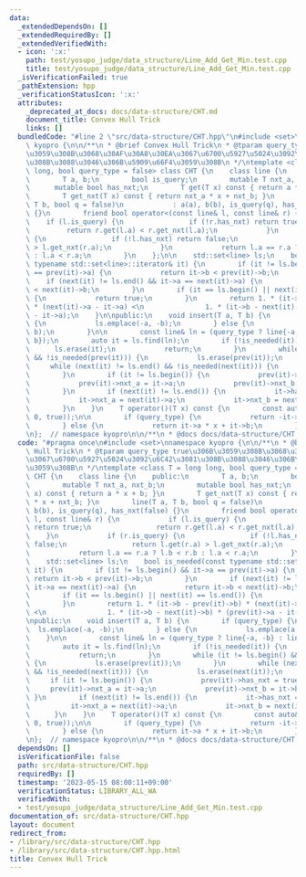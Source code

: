 ```yaml
---
data:
  _extendedDependsOn: []
  _extendedRequiredBy: []
  _extendedVerifiedWith:
  - icon: ':x:'
    path: test/yosupo_judge/data_structure/Line_Add_Get_Min.test.cpp
    title: test/yosupo_judge/data_structure/Line_Add_Get_Min.test.cpp
  _isVerificationFailed: true
  _pathExtension: hpp
  _verificationStatusIcon: ':x:'
  attributes:
    _deprecated_at_docs: docs/data-structure/CHT.md
    document_title: Convex Hull Trick
    links: []
  bundledCode: "#line 2 \"src/data-structure/CHT.hpp\"\n#include <set>\nnamespace\
    \ kyopro {\n\n/**\n * @brief Convex Hull Trick\n * @tparam query_type true\u306B\
    \u3059\u308B\u3068\u30AF\u30A8\u30EA\u3067\u6700\u5927\u5024\u3092\u6C42\u3081\
    \u308B\u3088\u3046\u306B\u5909\u66F4\u3059\u308B\n */\ntemplate <class T = long\
    \ long, bool query_type = false> class CHT {\n    class line {\n    public:\n\
    \        T a, b;\n        bool is_query;\n        mutable T nxt_a, nxt_b;\n  \
    \      mutable bool has_nxt;\n        T get(T x) const { return a * x + b; }\n\
    \        T get_nxt(T x) const { return nxt_a * x + nxt_b; }\n        line(T a,\
    \ T b, bool q = false)\n            : a(a), b(b), is_query(q), has_nxt(false)\
    \ {}\n        friend bool operator<(const line& l, const line& r) {\n        \
    \    if (l.is_query) {\n                if (!r.has_nxt) return true;\n       \
    \         return r.get(l.a) < r.get_nxt(l.a);\n            }\n            if (r.is_query)\
    \ {\n                if (!l.has_nxt) return false;\n                return l.get(r.a)\
    \ > l.get_nxt(r.a);\n            }\n            return l.a == r.a ? l.b < r.b\
    \ : l.a < r.a;\n        }\n    };\n\n    std::set<line> ls;\n    bool is_needed(const\
    \ typename std::set<line>::iterator& it) {\n        if (it != ls.begin() && it->a\
    \ == prev(it)->a) {\n            return it->b < prev(it)->b;\n        }\n    \
    \    if (next(it) != ls.end() && it->a == next(it)->a) {\n            return it->b\
    \ < next(it)->b;\n        }\n        if (it == ls.begin() || next(it) == ls.end())\
    \ {\n            return true;\n        }\n        return 1. * (it->b - prev(it)->b)\
    \ * (next(it)->a - it->a) <\n               1. * (it->b - next(it)->b) * (prev(it)->a\
    \ - it->a);\n    }\n\npublic:\n    void insert(T a, T b) {\n        if (query_type)\
    \ {\n            ls.emplace(-a, -b);\n        } else {\n            ls.emplace(a,\
    \ b);\n        }\n\n        const line& ln = (query_type ? line{-a, -b} : line{a,\
    \ b});\n        auto it = ls.find(ln);\n        if (!is_needed(it)) {\n      \
    \      ls.erase(it);\n            return;\n        }\n        while (it != ls.begin()\
    \ && !is_needed(prev(it))) {\n            ls.erase(prev(it));\n        }\n   \
    \     while (next(it) != ls.end() && !is_needed(next(it))) {\n            ls.erase(next(it));\n\
    \        }\n        if (it != ls.begin()) {\n            prev(it)->has_nxt = true;\n\
    \            prev(it)->nxt_a = it->a;\n            prev(it)->nxt_b = it->b;\n\
    \        }\n        if (next(it) != ls.end()) {\n            it->has_nxt = true;\n\
    \            it->nxt_a = next(it)->a;\n            it->nxt_b = next(it)->b;\n\
    \        }\n    }\n    T operator()(T x) const {\n        const auto& it = ls.lower_bound(line(x,\
    \ 0, true));\n\n        if (query_type) {\n            return -it->a * x - it->b;\n\
    \        } else {\n            return it->a * x + it->b;\n        }\n    }\n};\n\
    \n};  // namespace kyopro\n\n/**\n * @docs docs/data-structure/CHT.md\n */\n"
  code: "#pragma once\n#include <set>\nnamespace kyopro {\n\n/**\n * @brief Convex\
    \ Hull Trick\n * @tparam query_type true\u306B\u3059\u308B\u3068\u30AF\u30A8\u30EA\
    \u3067\u6700\u5927\u5024\u3092\u6C42\u3081\u308B\u3088\u3046\u306B\u5909\u66F4\
    \u3059\u308B\n */\ntemplate <class T = long long, bool query_type = false> class\
    \ CHT {\n    class line {\n    public:\n        T a, b;\n        bool is_query;\n\
    \        mutable T nxt_a, nxt_b;\n        mutable bool has_nxt;\n        T get(T\
    \ x) const { return a * x + b; }\n        T get_nxt(T x) const { return nxt_a\
    \ * x + nxt_b; }\n        line(T a, T b, bool q = false)\n            : a(a),\
    \ b(b), is_query(q), has_nxt(false) {}\n        friend bool operator<(const line&\
    \ l, const line& r) {\n            if (l.is_query) {\n                if (!r.has_nxt)\
    \ return true;\n                return r.get(l.a) < r.get_nxt(l.a);\n        \
    \    }\n            if (r.is_query) {\n                if (!l.has_nxt) return\
    \ false;\n                return l.get(r.a) > l.get_nxt(r.a);\n            }\n\
    \            return l.a == r.a ? l.b < r.b : l.a < r.a;\n        }\n    };\n\n\
    \    std::set<line> ls;\n    bool is_needed(const typename std::set<line>::iterator&\
    \ it) {\n        if (it != ls.begin() && it->a == prev(it)->a) {\n           \
    \ return it->b < prev(it)->b;\n        }\n        if (next(it) != ls.end() &&\
    \ it->a == next(it)->a) {\n            return it->b < next(it)->b;\n        }\n\
    \        if (it == ls.begin() || next(it) == ls.end()) {\n            return true;\n\
    \        }\n        return 1. * (it->b - prev(it)->b) * (next(it)->a - it->a)\
    \ <\n               1. * (it->b - next(it)->b) * (prev(it)->a - it->a);\n    }\n\
    \npublic:\n    void insert(T a, T b) {\n        if (query_type) {\n          \
    \  ls.emplace(-a, -b);\n        } else {\n            ls.emplace(a, b);\n    \
    \    }\n\n        const line& ln = (query_type ? line{-a, -b} : line{a, b});\n\
    \        auto it = ls.find(ln);\n        if (!is_needed(it)) {\n            ls.erase(it);\n\
    \            return;\n        }\n        while (it != ls.begin() && !is_needed(prev(it)))\
    \ {\n            ls.erase(prev(it));\n        }\n        while (next(it) != ls.end()\
    \ && !is_needed(next(it))) {\n            ls.erase(next(it));\n        }\n   \
    \     if (it != ls.begin()) {\n            prev(it)->has_nxt = true;\n       \
    \     prev(it)->nxt_a = it->a;\n            prev(it)->nxt_b = it->b;\n       \
    \ }\n        if (next(it) != ls.end()) {\n            it->has_nxt = true;\n  \
    \          it->nxt_a = next(it)->a;\n            it->nxt_b = next(it)->b;\n  \
    \      }\n    }\n    T operator()(T x) const {\n        const auto& it = ls.lower_bound(line(x,\
    \ 0, true));\n\n        if (query_type) {\n            return -it->a * x - it->b;\n\
    \        } else {\n            return it->a * x + it->b;\n        }\n    }\n};\n\
    \n};  // namespace kyopro\n\n/**\n * @docs docs/data-structure/CHT.md\n */"
  dependsOn: []
  isVerificationFile: false
  path: src/data-structure/CHT.hpp
  requiredBy: []
  timestamp: '2023-05-15 08:00:11+09:00'
  verificationStatus: LIBRARY_ALL_WA
  verifiedWith:
  - test/yosupo_judge/data_structure/Line_Add_Get_Min.test.cpp
documentation_of: src/data-structure/CHT.hpp
layout: document
redirect_from:
- /library/src/data-structure/CHT.hpp
- /library/src/data-structure/CHT.hpp.html
title: Convex Hull Trick
---
```

